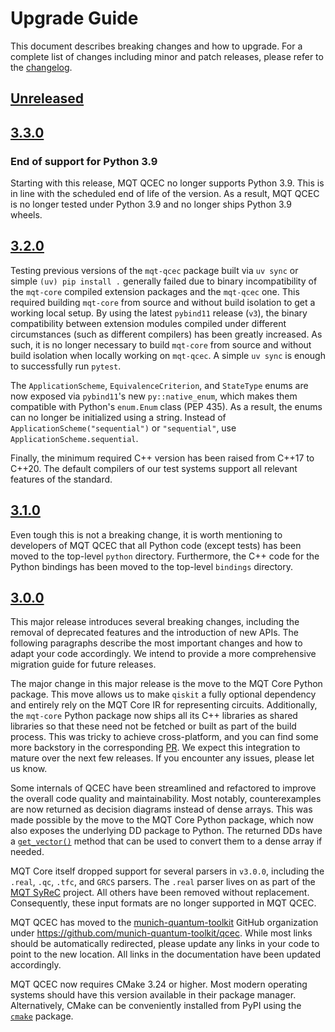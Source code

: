 # Upgrade Guide

This document describes breaking changes and how to upgrade. For a complete list of changes including minor and patch releases, please refer to the [changelog](CHANGELOG.md).

## [Unreleased]

## [3.3.0]

### End of support for Python 3.9

Starting with this release, MQT QCEC no longer supports Python 3.9.
This is in line with the scheduled end of life of the version.
As a result, MQT QCEC is no longer tested under Python 3.9 and no longer ships Python 3.9 wheels.

## [3.2.0]

Testing previous versions of the `mqt-qcec` package built via `uv sync` or simple `(uv) pip install .` generally failed due to binary incompatibility of the `mqt-core` compiled extension packages and the `mqt-qcec` one.
This required building `mqt-core` from source and without build isolation to get a working local setup.
By using the latest `pybind11` release (`v3`), the binary compatibility between extension modules compiled under different circumstances (such as different compilers) has been greatly increased.
As such, it is no longer necessary to build `mqt-core` from source and without build isolation when locally working on `mqt-qcec`.
A simple `uv sync` is enough to successfully run `pytest`.

The `ApplicationScheme`, `EquivalenceCriterion`, and `StateType` enums are now exposed via `pybind11`'s new `py::native_enum`, which makes them compatible with Python's `enum.Enum` class (PEP 435).
As a result, the enums can no longer be initialized using a string.
Instead of `ApplicationScheme("sequential")` or `"sequential"`, use `ApplicationScheme.sequential`.

Finally, the minimum required C++ version has been raised from C++17 to C++20.
The default compilers of our test systems support all relevant features of the standard.

## [3.1.0]

Even tough this is not a breaking change, it is worth mentioning to developers of MQT QCEC that all Python code (except tests) has been moved to the top-level `python` directory.
Furthermore, the C++ code for the Python bindings has been moved to the top-level `bindings` directory.

## [3.0.0]

This major release introduces several breaking changes, including the removal of deprecated features and the introduction of new APIs.
The following paragraphs describe the most important changes and how to adapt your code accordingly.
We intend to provide a more comprehensive migration guide for future releases.

The major change in this major release is the move to the MQT Core Python package.
This move allows us to make `qiskit` a fully optional dependency and entirely rely on the MQT Core IR for representing circuits.
Additionally, the `mqt-core` Python package now ships all its C++ libraries as shared libraries so that these need not be fetched or built as part of the build process.
This was tricky to achieve cross-platform, and you can find some more backstory in the corresponding [PR](https://github.com/munich-quantum-toolkit/qcec/pulls/432).
We expect this integration to mature over the next few releases.
If you encounter any issues, please let us know.

Some internals of QCEC have been streamlined and refactored to improve the overall code quality and maintainability.
Most notably, counterexamples are now returned as decision diagrams instead of dense arrays.
This was made possible by the move to the MQT Core Python package, which now also exposes the underlying DD package to Python.
The returned DDs have a [`get_vector()`](https://mqt.readthedocs.io/projects/core/en/v3.0.2/api/mqt/core/dd/#mqt.core.dd.VectorDD.get_vector) method that can be used to convert them to a dense array if needed.

MQT Core itself dropped support for several parsers in `v3.0.0`, including the `.real`, `.qc`, `.tfc`, and `GRCS` parsers.
The `.real` parser lives on as part of the [MQT SyReC] project. All others have been removed without replacement.
Consequently, these input formats are no longer supported in MQT QCEC.

MQT QCEC has moved to the [munich-quantum-toolkit](https://github.com/munich-quantum-toolkit) GitHub organization under https://github.com/munich-quantum-toolkit/qcec.
While most links should be automatically redirected, please update any links in your code to point to the new location.
All links in the documentation have been updated accordingly.

MQT QCEC now requires CMake 3.24 or higher.
Most modern operating systems should have this version available in their package manager.
Alternatively, CMake can be conveniently installed from PyPI using the [`cmake`](https://pypi.org/project/cmake/) package.

<!-- Version links -->

[unreleased]: https://github.com/munich-quantum-toolkit/qcec/compare/v3.3.0...HEAD
[3.3.0]: https://github.com/munich-quantum-toolkit/qcec/compare/v3.2.0...v3.3.0
[3.2.0]: https://github.com/munich-quantum-toolkit/qcec/compare/v3.1.0...v3.2.0
[3.1.0]: https://github.com/munich-quantum-toolkit/qcec/compare/v3.0.0...v3.1.0
[3.0.0]: https://github.com/munich-quantum-toolkit/qcec/compare/v2.8.2...v3.0.0

<!-- Other links -->

[MQT SyReC]: https://github.com/cda-tum/mqt-syrec
